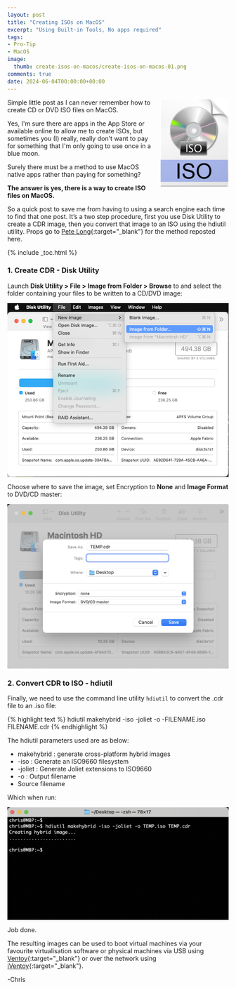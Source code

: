 ```yaml
---
layout: post
title: "Creating ISOs on MacOS"
excerpt: "Using Built-in Tools, No apps required"
tags: 
- Pro-Tip
- MacOS
image:
  thumb: create-isos-on-macos/create-isos-on-macos-01.png
comments: true
date: 2024-06-04T00:00:00+00:00
---
```

<img style="float: right; margin: 0px 0px 10px 10px;" alt="MacOS ISO" src="/images/create-isos-on-macos/create-isos-on-macos-01.png">
Simple little post as I can never remember how to create CD or DVD ISO files on MacOS. 

Yes, I'm sure there are apps in the App Store or available online to allow me to create ISOs, but sometimes you (I) really, really don't want to pay for something that I'm only going to use once in a blue moon.

Surely there must be a method to use MacOS native apps rather than paying for something? 

**The answer is yes, there is a way to create ISO files on MacOS.**

So a quick post to save me from having to using a search engine each time to find that one post. It’s a two step procedure, first you use Disk Utility to create a CDR image, then you convert that image to an ISO using the hdiutil utility. Props go to [Pete Long](https://www.petenetlive.com/KB/Article/0001554){:target="_blank"} for the method reposted here.

{% include _toc.html %}
### 1. Create CDR - Disk Utility

Launch **Disk Utility > File > Image from Folder > Browse** to and select the folder containing your files to be written to a CD/DVD image:

<img style="display: block; margin-left: auto; margin-right: auto;" alt="Create CDR 1" src="/images/create-isos-on-macos/create-isos-on-macos-02.png">

Choose where to save the image, set Encryption to **None** and **Image Format** to DVD/CD master:

<img style="display: block; margin-left: auto; margin-right: auto;" alt="Create CDR 2" src="/images/create-isos-on-macos/create-isos-on-macos-03.png">

### 2. Convert CDR to ISO - hdiutil
Finally, we need to use the command line utility `hdiutil` to convert the .cdr file to an .iso file:

{% highlight text %}
hdiutil makehybrid -iso -joliet -o -FILENAME.iso FILENAME.cdr
{% endhighlight %}

The hdiutil parameters used are as below:

- makehybrid : generate cross-platform hybrid images
- -iso : Generate an ISO9660 filesystem
- -joliet : Generate Joliet extensions to ISO9660
- -o : Output filename
- Source filename

Which when run:

<img style="display: block; margin-left: auto; margin-right: auto;" alt="Create ISO 1" src="/images/create-isos-on-macos/create-isos-on-macos-04.png">

Job done.

The resulting images can be used to boot virtual machines via your favourite virtualisation software or physical machines via USB using [Ventoy](https://www.ventoy.net){:target="_blank"}  or over the network using [iVentoy](https://www.iventoy.com){:target="_blank"}.

-Chris